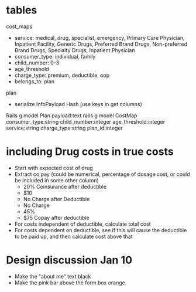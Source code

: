# tables

cost_maps
* service: medical, drug, specialist, emergency, Primary Care Physician, Inpatient Facility, Generic Drugs, Preferred Brand Drugs, Non-preferred Brand Drugs, Specialty Drugs, Inpatient Physician
* consumer_type: individual, family
* child_number: 0-3
* age_threshold
* charge_type: premium, deductible, oop
* belongs_to: plan

plan
* serialize InfoPayload Hash (use keys in get columns)

Rails g model Plan payload:text
rails g model CostMap consumer_type:string child_number:integer age_threshold:integer service:string charge_type:string plan_id:integer

# including Drug costs in true costs

* Start with expected cost of drug
* Extract co pay (could be numerical, percentage of dosage cost, or could be included in some other column)
  * 20% Coinsurance after deductible
  * $10 
  * No Charge after Deductible
  * No Charge
  * 45%
  * $75 Copay after deductible
* For costs independent of deductible, calculate total cost
* For costs dependent on deductible, see if this will cause the deductible to be paid up, and then calculate cost above that

# Design discussion Jan 10

* Make the "about me" text black
* Make the pink bar above the form box orange